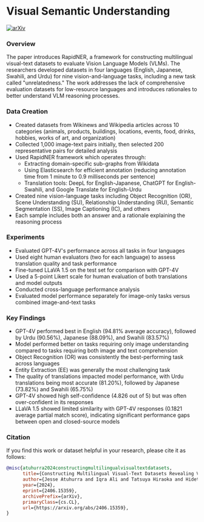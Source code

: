 # Visual Semantic Understanding

[![arXiv](https://img.shields.io/badge/arXiv-2406.15359-B31B1B.svg)](https://arxiv.org/abs/2406.15359)

### Overview
The paper introduces RapidNER, a framework for constructing multilingual visual-text datasets to evaluate Vision Language Models (VLMs). The researchers developed datasets in four languages (English, Japanese, Swahili, and Urdu) for nine vision-and-language tasks, including a new task called "unrelatedness." The work addresses the lack of comprehensive evaluation datasets for low-resource languages and introduces rationales to better understand VLM reasoning processes.

### Data Creation

- Created datasets from Wikinews and Wikipedia articles across 10 categories (animals, products, buildings, locations, events, food, drinks, hobbies, works of art, and organization)
- Collected 1,000 image-text pairs initially, then selected 200 representative pairs for detailed analysis
- Used RapidNER framework which operates through:
  - Extracting domain-specific sub-graphs from Wikidata
  - Using Elasticsearch for efficient annotation (reducing annotation time from 1 minute to 0.9 milliseconds per sentence)
  - Translation tools: DeepL for English-Japanese, ChatGPT for English-Swahili, and Google Translate for English-Urdu
- Created nine vision-language tasks including Object Recognition (OR), Scene Understanding (SU), Relationship Understanding (RU), Semantic Segmentation (SS), Image Captioning (IC), and others
- Each sample includes both an answer and a rationale explaining the reasoning process

### Experiments

- Evaluated GPT-4V's performance across all tasks in four languages
- Used eight human evaluators (two for each language) to assess translation quality and task performance
- Fine-tuned LLaVA 1.5 on the test set for comparison with GPT-4V
- Used a 5-point Likert scale for human evaluation of both translations and model outputs
- Conducted cross-language performance analysis
- Evaluated model performance separately for image-only tasks versus combined image-and-text tasks

### Key Findings

- GPT-4V performed best in English (94.81% average accuracy), followed by Urdu (90.56%), Japanese (88.09%), and Swahili (83.57%)
- Model performed better on tasks requiring only image understanding compared to tasks requiring both image and text comprehension
- Object Recognition (OR) was consistently the best-performing task across languages
- Entity Extraction (EE) was generally the most challenging task
- The quality of translations impacted model performance, with Urdu translations being most accurate (81.20%), followed by Japanese (73.82%) and Swahili (65.75%)
- GPT-4V showed high self-confidence (4.826 out of 5) but was often over-confident in its responses
- LLaVA 1.5 showed limited similarity with GPT-4V responses (0.1821 average partial match score), indicating significant performance gaps between open and closed-source models

### Citation

If you find this work or dataset helpful in your research, please cite it as follows:

```bibtex
@misc{atuhurra2024constructingmultilingualvisualtextdatasets,
      title={Constructing Multilingual Visual-Text Datasets Revealing Visual Multilingual Ability of Vision Language Models}, 
      author={Jesse Atuhurra and Iqra Ali and Tatsuya Hiraoka and Hidetaka Kamigaito and Tomoya Iwakura and Taro Watanabe},
      year={2024},
      eprint={2406.15359},
      archivePrefix={arXiv},
      primaryClass={cs.CL},
      url={https://arxiv.org/abs/2406.15359}, 
}
